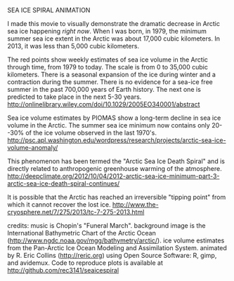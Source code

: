 SEA ICE SPIRAL ANIMATION

I made this movie to visually demonstrate the dramatic decrease in Arctic sea ice happening *right now*. When I was born, in 1979, the minimum summer sea ice extent in the Arctic was about 17,000 cubic kilometers. In 2013, it was less than 5,000 cubic kilometers.

The red points show weekly estimates of sea ice volume in the Arctic through time, from 1979 to today. The scale is from 0 to 35,000 cubic kilometers. There is a seasonal expansion of the ice during winter and a contraction during the summer. There is no evidence for a sea-ice free summer in the past 700,000 years of Earth history. The next one is predicted to take place in the next 5-30 years. http://onlinelibrary.wiley.com/doi/10.1029/2005EO340001/abstract

Sea ice volume estimates by PIOMAS show a long-term decline in sea ice volume in the Arctic. The summer sea ice minimum now contains only 20--30% of the ice volume observed in the last 1970's. http://psc.apl.washington.edu/wordpress/research/projects/arctic-sea-ice-volume-anomaly/

This phenomenon has been termed the "Arctic Sea Ice Death Spiral" and is directly related to anthropogenic greenhouse warming of the atmosphere. http://deepclimate.org/2012/10/04/2012-arctic-sea-ice-minimum-part-3-arctic-sea-ice-death-spiral-continues/

It is possible that the Arctic has reached an irreversible "tipping point" from which it cannot recover the lost ice. http://www.the-cryosphere.net/7/275/2013/tc-7-275-2013.html

credits: music is Chopin's "Funeral March". background image is the International Bathymetric Chart of the Arctic Ocean (http://www.ngdc.noaa.gov/mgg/bathymetry/arctic/). ice volume estimates from the Pan-Arctic Ice Ocean Modeling and Assimilation System. animated by R. Eric Collins (http://reric.org) using Open Source Software: R, gimp, and avidemux. Code to reproduce plots is available at http://github.com/rec3141/seaicespiral

